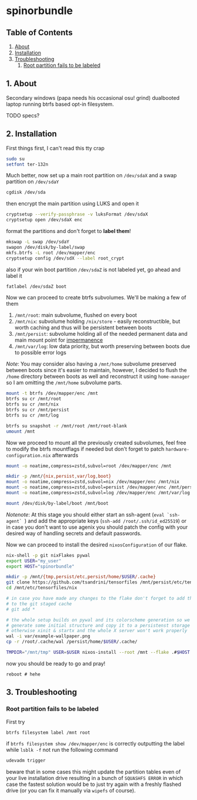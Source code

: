 # spinorbundle

## Table of Contents

1. [About](1-about)
2. [Installation](2-installation)
3. [Troubleshooting](3-troubleshooting)
    1. [Root partition fails to be labeled](root-partition-fails-to-be-labeled)

## 1. About

Secondary windows (papa needs his occasional osu! grind) dualbooted laptop
running btrfs based opt-in filesystem.

TODO specs?

## 2. Installation

First things first, I can't read this tty crap

```bash
sudo su
setfont ter-132n
```

Much better, now set up a main root partition on `/dev/sdaX` and a swap
partition on `/dev/sdaY`

```bash
cgdisk /dev/sda
```

then encrypt the main partition using LUKS and open it

```bash
cryptsetup --verify-passphrase -v luksFormat /dev/sdaX
cryptsetup open /dev/sdaX enc
```

format the partitions and don't forget to **label them**!

```bash
mkswap -L swap /dev/sdaY
swapon /dev/disk/by-label/swap
mkfs.btrfs -L root /dev/mapper/enc
cryptsetup config /dev/sdX --label root_crypt
```

also if your win boot partition `/dev/sdaZ` is not labeled yet, go ahead and
label it

```bash
fatlabel /dev/sdaZ boot
```

Now we can proceed to create btrfs subvolumes. We'll be making a few of them

1. `/mnt/root`: main subvolume, flushed on every boot
2. `/mnt/nix`: subvolume holding `/nix/store` - easily reconstructible, but
    worth caching and thus will be persistent between boots
3. `/mnt/persist`: subvolume holding all of the needed permanent data and main
    mount point for [impermanence](https://github.com/nix-community/impermanence)
4. `/mnt/var/log`: low data priority, but worth preserving between boots due
    to possible error logs

*Note*: You may consider also having a `/mnt/home` subvolume preserved between
boots since it's easier to maintain, however, I decided to flush the `/home`
directory between boots as well and reconstruct it using `home-manager` so
I am omitting the `/mnt/home` subvolume parts.

```bash
mount -t btrfs /dev/mapper/enc /mnt
btrfs su cr /mnt/root
btrfs su cr /mnt/nix
btrfs su cr /mnt/persist
btrfs su cr /mnt/log

btrfs su snapshot -r /mnt/root /mnt/root-blank
umount /mnt
```

Now we proceed to mount all the previously created subvolumes, feel free
to modify the btrfs mountflags if needed but don't forget to patch
`hardware-configuration.nix` afterwards

```bash
mount -o noatime,compress=zstd,subvol=root /dev/mapper/enc /mnt

mkdir -p /mnt/{nix,persist,var/log,boot}
mount -o noatime,compress=zstd,subvol=nix /dev/mapper/enc /mnt/nix
mount -o noatime,compress=zstd,subvol=persist /dev/mapper/enc /mnt/persist
mount -o noatime,compress=zstd,subvol=log /dev/mapper/enc /mnt/var/log

mount /dev/disk/by-label/boot /mnt/boot
```

*Notenote*: At this stage you should either start an ssh-agent
(``eval `ssh-agent` ``) and add the
appropriate keys (`ssh-add /root/.ssh/id_ed25519`) or in case you don't want
to use agenix you should patch the config with your desired way of handling
secrets and default passwords.

Now we can proceed to install the desired `nixosConfiguration` of our flake.

```bash
nix-shell -p git nixFlakes pywal
export USER="my_user"
export HOST="spinorbundle"

mkdir -p /mnt/{tmp,persist/etc,persist/home/$USER/.cache}
git clone https://github.com/tsandrini/tensorfiles /mnt/persist/etc/tensorfiles
cd /mnt/etc/tensorfiles/nix

# in case you have made any changes to the flake don't forget to add them
# to the git staged cache
# git add *

# the whole setup builds on pywal and its colorscheme generation so we have to
# generate some initial structure and copy it to a persistenst storage
# otherwise xinit & startx and the whole X server won't work properly
wal -i var/example-wallpaper.png
cp -r /root/.cache/wal /persist/home/$USER/.cache/

TMPDIR="/mnt/tmp" USER=$USER nixos-install --root /mnt --flake .#$HOST
```

now you should be ready to go and pray!

```bas
reboot # hehe
```

## 3. Troubleshooting

### Root partition fails to be labeled

First try

```bash
btrfs filesystem label /mnt root
```

if `btrfs filesystem show /dev/mapper/enc` is correctly outputting the label
while `lsblk -f` not run the following command

```bash
udevadm trigger
```

beware that in some cases this might update the partition tables even of your
live installation drive resulting in a bunch of `SQUASHFS ERROR` in which
case the fastest solution would be to just try again with a freshly flashed
drive (or you can fix it manually via `wipefs` of course).
